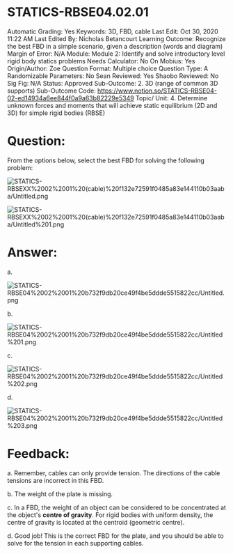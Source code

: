 # STATICS-RBSE04.02.01

Automatic Grading: Yes
Keywords: 3D, FBD, cable
Last Edit: Oct 30, 2020 11:22 AM
Last Edited By: Nicholas Betancourt
Learning Outcome: Recognize the best FBD in a simple scenario, given a description (words and diagram)
Margin of Error: N/A
Module: Module 2: Identify and solve introductory level rigid body statics problems
Needs Calculator: No
On Mobius: Yes
Origin/Author: Zoe
Question Format: Multiple choice
Question Type: A
Randomizable Parameters: No
Sean Reviewed: Yes
Shaobo Reviewed: No
Sig Fig: N/A
Status: Approved
Sub-Outcome: 2. 3D (range of common 3D supports)
Sub-Outcome Code: https://www.notion.so/STATICS-RBSE04-02-ed14934a6ee844f0a9a63b82229e5349
Topic/ Unit: 4. Determine unknown forces and moments that will achieve static equilibrium (2D and 3D) for simple rigid bodies (RBSE)

# Question:

From the options below, select the best FBD for solving the following problem:

![STATICS-RBSEXX%2002%2001%20(cable)%20f132e72591f0485a83e144110b03aaba/Untitled.png](STATICS-RBSEXX%2002%2001%20(cable)%20f132e72591f0485a83e144110b03aaba/Untitled.png)

![STATICS-RBSEXX%2002%2001%20(cable)%20f132e72591f0485a83e144110b03aaba/Untitled%201.png](STATICS-RBSEXX%2002%2001%20(cable)%20f132e72591f0485a83e144110b03aaba/Untitled%201.png)

# Answer:

a.

![STATICS-RBSE04%2002%2001%20b732f9db20ce49f4be5ddde5515822cc/Untitled.png](STATICS-RBSE04%2002%2001%20b732f9db20ce49f4be5ddde5515822cc/Untitled.png)

b.

![STATICS-RBSE04%2002%2001%20b732f9db20ce49f4be5ddde5515822cc/Untitled%201.png](STATICS-RBSE04%2002%2001%20b732f9db20ce49f4be5ddde5515822cc/Untitled%201.png)

c.

![STATICS-RBSE04%2002%2001%20b732f9db20ce49f4be5ddde5515822cc/Untitled%202.png](STATICS-RBSE04%2002%2001%20b732f9db20ce49f4be5ddde5515822cc/Untitled%202.png)

d.

![STATICS-RBSE04%2002%2001%20b732f9db20ce49f4be5ddde5515822cc/Untitled%203.png](STATICS-RBSE04%2002%2001%20b732f9db20ce49f4be5ddde5515822cc/Untitled%203.png)

# Feedback:

a. Remember, cables can only provide tension. The directions of the cable tensions are incorrect in this FBD.

b. The weight of the plate is missing.

c. In a FBD, the weight of an object can be considered to be concentrated at the object's **centre of gravity**. For rigid bodies with uniform density, the centre of gravity is located at the centroid (geometric centre). 

d. Good job! This is the correct FBD for the plate, and you should be able to solve for the tension in each supporting cables.